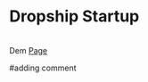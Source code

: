 <h1>Dropship Startup</h1>
</br>
Dem <a target="_blank" href="https://dropship-app.netlify.com/">Page</a>

#adding comment